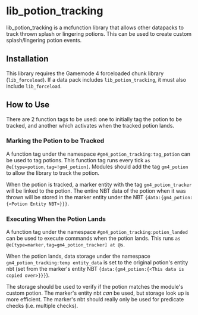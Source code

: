 # lib_potion_tracking
lib_potion_tracking is a mcfunction library that allows other datapacks to track thrown splash or lingering potions. This can be used to create custom splash/lingering potion events.

## Installation
This library requires the Gamemode 4 forceloaded chunk library (`lib_forceload`). If a data pack includes `lib_potion_tracking`, it must also include `lib_forceload`.

## How to Use
There are 2 function tags to be used: one to initially tag the potion to be tracked, and another which activates when the tracked potion lands.

### Marking the Potion to be Tracked
A function tag under the namespace `#gm4_potion_tracking:tag_potion` can be used to tag potions. This function tag runs every tick `as @e[type=potion,tag=!gm4_potion]`. Modules should add the tag `gm4_potion` to allow the library to track the potion.

When the potion is tracked, a marker entity with the tag `gm4_potion_tracker` will be linked to the potion. The entire NBT data of the potion when it was thrown will be stored in the marker entity under the NBT `{data:{gm4_potion:{<Potion Entity NBT>}}}`.

### Executing When the Potion Lands
A function tag under the namespace `#gm4_potion_tracking:potion_landed` can be used to execute commands when the potion lands. This runs `as @e[type=marker,tag=gm4_potion_tracker] at @s`.

When the potion lands, data storage under the namespace `gm4_potion_tracking:temp entity_data` is set to the original potion's entity nbt (set from the marker's entity NBT `{data:{gm4_potion:{<This data is copied over>}}}`). 

The storage should be used to verify if the potion matches the module's custom potion. The marker's entity nbt _can_ be used, but storage look up is more efficient. The marker's nbt should really only be used for predicate checks (i.e. multiple checks).
